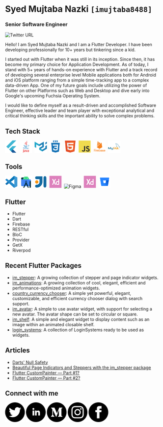 # Syed Mujtaba Nazki `[imujtaba8488]`

### **Senior Software Engineer**

![Twitter URL](https://img.shields.io/twitter/url?style=social&url=https%3A%2F%2Ftwitter.com%2Fimujtaba8488)

Hello! I am Syed Mujtaba Nazki and I am a Flutter Developer. I have been developing professionally for 10+ years but tinkering since a kid.

I started out with Flutter when it was still in its inception. Since then, it has become my primary choice for Application Development. As of today, I stand with 5+ years of hands-on experience with Flutter and a track record of developing several enterprise level Mobile applications both for Android and iOS platform ranging from a simple time-tracking app to a complex data-driven App. One of my future goals include utilizing the power of Flutter on other Platforms such as Web and Desktop and dive early into Google's upcoming Fuchsia Operating System.

I would like to define myself as a result-driven and accomplished Software Engineer, effective leader and team player with exceptional analytical and critical thinking skills and the important ability to solve complex problems.

## Tech Stack

<div>
  <img src="https://github.com/devicons/devicon/blob/master/icons/flutter/flutter-original.svg" title="Flutter" alt="Flutter" width="40" height="40"/>&nbsp; 
  <img src="https://github.com/devicons/devicon/blob/master/icons/java/java-original-wordmark.svg" title="Java" alt="Java" width="40" height="40"/>&nbsp; 
  <img src="https://github.com/devicons/devicon/blob/master/icons/materialui/materialui-original.svg" title="Material UI" alt="Material UI" width="40" height="40"/>&nbsp; 
  <img src="https://github.com/devicons/devicon/blob/master/icons/css3/css3-plain-wordmark.svg"  title="CSS3" alt="CSS" width="40" height="40"/>&nbsp; 
  <img src="https://github.com/devicons/devicon/blob/master/icons/html5/html5-original.svg" title="HTML5" alt="HTML" width="40" height="40"/>&nbsp; 
  <img src="https://github.com/devicons/devicon/blob/master/icons/javascript/javascript-original.svg" title="JavaScript" alt="JavaScript" width="40" height="40"/>&nbsp; 
  <img src="https://github.com/devicons/devicon/blob/master/icons/firebase/firebase-plain-wordmark.svg" title="Firebase" alt="Firebase" width="40" height="40"/>&nbsp; 
  <img src="https://github.com/devicons/devicon/blob/master/icons/mysql/mysql-original-wordmark.svg" title="MySQL"  alt="MySQL" width="40" height="40"/>&nbsp; 
</div>

## Tools

<div>
  <img src="https://github.com/devicons/devicon/blob/master/icons/vscode/vscode-original.svg" title="VS Code" alt="VS Code" width="40" height="40"/>&nbsp; 
  <img src="https://github.com/devicons/devicon/blob/master/icons/androidstudio/androidstudio-original.svg" title="Android Studio" alt="Android Studio" width="40" height="40"/>&nbsp; 
  <img src="https://github.com/devicons/devicon/blob/master/icons/intellij/intellij-original.svg" title="Intelli J" alt="Intelli J" width="40" height="40"/>&nbsp; 
  <img src="https://github.com/devicons/devicon/blob/master/icons/xd/xd-plain.svg" title="Adobe XD" alt="Adobe XD" width="40" height="40"/>&nbsp;
  <img src="https://github.com/devicons/devicon/blob/master/icons/figma/figma-original.svg title="Figma" alt="Figma" width="40" height="40"/>&nbsp;  
  <img src="https://github.com/devicons/devicon/blob/master/icons/xd/xd-plain.svg" title="Jira" alt="Jira" width="40" height="40"/>&nbsp; 
   <img src="https://github.com/devicons/devicon/blob/master/icons/bitbucket/bitbucket-original.svg" title="BitBucket" alt="BitBucket" width="40" height="40"/>&nbsp; 
</div>

## Flutter

* Flutter
* Dart
* Firebase
* RESTful
* BloC
* Provider
* GetX
* Riverpod

## Recent Flutter Packages

* [im_stepper](https://pub.dev/packages/im_stepper): A growing collection of stepper and page indicator widgets.
* [im_animations](https://pub.dev/packages/im_animations): A growing collection of cool, elegant, efficient and performance-optimized animation widgets.
* [country_currency_chooser](https://pub.dev/packages/country_currency_chooser): A simple yet powerful, elegant, customizable, and efficient currency chooser dialog with search support.
* [im_avatar](https://pub.dev/packages/im_avatar): A simple to use avatar widget, with support for selecting a new avatar. The avatar shape can be set to circular or square.
* [im_shelf](https://pub.dev/packages/im_shelf): A simple and elegant widget to display content such as an image within an animated closable shelf.
* [login_systems](https://pub.dev/packages/login_systems): A collection of LoginSystems ready to be used as widgets.

## Articles

* [Darts' Null Safety](https://imujtaba8488.medium.com/darts-null-safety-d2249936163d)
* [Beautiful Page Indicators and Steppers with the im_stepper package](https://imujtaba8488.medium.com/beautiful-page-indicators-and-steppers-with-the-im-stepper-package-8c091cf5364e)
* [Flutter CustomPainter — Part #1?](https://imujtaba8488.medium.com/are-you-having-a-hard-time-with-flutter-custompainter-part-1-ed3f478a210c)
* [Flutter CustomPainter — Part #2?](https://imujtaba8488.medium.com/are-you-having-a-hard-time-with-flutter-custompainter-part-2-c647e661de38)

## Connect with me

[![Twitter](https://github.com/imujtaba8488/showcase/blob/master/icons/twitter_64px%20b:w.png)](https://twitter.com/imujtaba8488)  [![LinkedIn](https://github.com/imujtaba8488/showcase/blob/master/icons/linkedin_64px%20b:w.png)](https://www.linkedin.com/in/imujtaba8488/)  [![Medium](https://github.com/imujtaba8488/showcase/blob/master/icons/medium_64px%20b:w.png)](https://imujtaba8488.medium.com)  [![Instagram](https://github.com/imujtaba8488/showcase/blob/master/icons/insta_64px%20b:w.png)](https://www.instagram.com/imujtaba8488/)  [![Facebook](https://github.com/imujtaba8488/showcase/blob/master/icons/fb_64px%20b:w.png)](https://www.facebook.com/imujtaba8488/)
